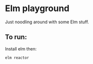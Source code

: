 # Elm playground

Just noodling around with some Elm stuff.


## To run:

Install elm then:

    elm reactor
